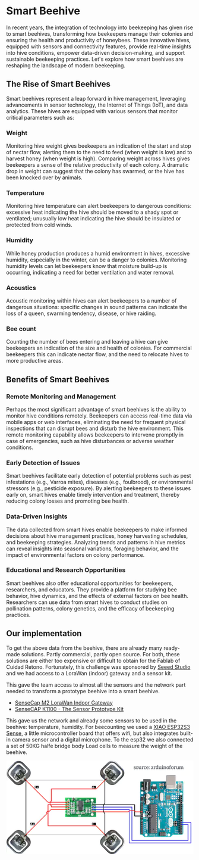 # Smart Beehive

In recent years, the integration of technology into beekeeping has given rise
to smart beehives, transforming how beekeepers manage their colonies and
ensuring the health and productivity of honeybees. These innovative hives,
equipped with sensors and connectivity features, provide real-time insights
into hive conditions, empower data-driven decision-making, and support
sustainable beekeeping practices. Let's explore how smart beehives are
reshaping the landscape of modern beekeeping.

## The Rise of Smart Beehives

Smart beehives represent a leap forward in hive management, leveraging
advancements in sensor technology, the Internet of Things (IoT), and data
analytics. These hives are equipped with various sensors that monitor critical
parameters such as:


### Weight

Monitoring hive weight gives beekeepers an indication of the start and stop of
nectar flow, alerting them to the need to feed (when weight is low) and to
harvest honey (when weight is high). Comparing weight across hives gives
beekeepers a sense of the relative productivity of each colony. A dramatic drop
in weight can suggest that the colony has swarmed, or the hive has been knocked
over by animals.

### Temperature 

Monitoring hive temperature can alert beekeepers to dangerous conditions:
excessive heat indicating the hive should be moved to a shady spot or
ventilated; unusually low heat indicating the hive should be insulated or
protected from cold winds.

### Humidity 

While honey production produces a humid environment in hives, excessive
humidity, especially in the winter, can be a danger to colonies.  Monitoring
humidity levels can let beekeepers know that moisture build-up is occurring,
indicating a need for better ventilation and water removal.

### Acoustics

Acoustic monitoring within hives can alert beekeepers to a number of dangerous
situations: specific changes in sound patterns can indicate the loss of a
queen, swarming tendency, disease, or hive raiding.

### Bee count

Counting the number of bees entering and leaving a hive can give beekeepers an
indication of the size and health of colonies. For commercial beekeepers this
can indicate nectar flow, and the need to relocate hives to more productive
areas.

## Benefits of Smart Beehives

### Remote Monitoring and Management 

Perhaps the most significant advantage of smart beehives is the ability to
monitor hive conditions remotely. Beekeepers can access real-time data via
mobile apps or web interfaces, eliminating the need for frequent physical
inspections that can disrupt bees and disturb the hive environment. This remote
monitoring capability allows beekeepers to intervene promptly in case of
emergencies, such as hive disturbances or adverse weather conditions.

### Early Detection of Issues

Smart beehives facilitate early detection of potential problems such as pest
infestations (e.g., Varroa mites), diseases (e.g., foulbrood), or environmental
stressors (e.g., pesticide exposure). By alerting beekeepers to these issues
early on, smart hives enable timely intervention and treatment, thereby
reducing colony losses and promoting bee health.

### Data-Driven Insights

The data collected from smart hives enable beekeepers to make informed
decisions about hive management practices, honey harvesting schedules, and
beekeeping strategies. Analyzing trends and patterns in hive metrics can reveal
insights into seasonal variations, foraging behavior, and the impact of
environmental factors on colony performance.

### Educational and Research Opportunities

Smart beehives also offer educational opportunities for beekeepers,
researchers, and educators. They provide a platform for studying bee behavior,
hive dynamics, and the effects of external factors on bee health. Researchers
can use data from smart hives to conduct studies on pollination patterns,
colony genetics, and the efficacy of beekeeping practices.

## Our implementation

To get the above data from the beehive, there are already many ready-made
solutions. Partly commercial, partly open source. For both, these solutions are
either too expensive or difficult to obtain for the Fablab of Cuidad Retono.
Fortunately, this challenge was sponsored by [Seeed
Studio](https://seeedstudio.com) and we had access to a LoraWan (indoor)
gateway and a sensor kit.

This gave the team access to almost all the sensors and the network part needed
to transform a prototype beehive into a smart beehive.

- [SenseCap M2 LoraWan Indoor Gateway](https://www.seeedstudio.com/SenseCAP-LoRaWAN-Starter-Kit-US915-p-5790.html)
- [SenseCAP K1100 - The Sensor Prototype Kit](https://www.seeedstudio.com/Seeed-Studio-LoRaWAN-Dev-Kit-p-5370.html)

This gave us the network and already some sensors to be used in the beehive: 
temperature, humidity. For beecounting we used a [XIAO ESP32S3 Sense](https://www.seeedstudio.com/XIAO-ESP32S3-Sense-p-5639.html),
a little microcontroller board that offers wifi, but also integrates built-in
camera sensor and a digital microphone. To the esp32 we also connected a set
of 50KG halfe bridge body Load cells to measure the weight of the beehive. 

![](./connecting-4-load-cells-to-build-load-cells-2579477808.webp)



